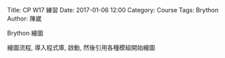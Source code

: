 Title: CP W17 練習
Date: 2017-01-06 12:00
Category: Course
Tags: Brython
Author: 陳崴

Brython 繪圖

<!-- PELICAN_END_SUMMARY -->

<p>繪圖流程, 導入程式庫, 啟動, 然後引用各種模組開始繪圖</p>
<!-- 導入 Brython 標準程式庫 -->

<script type="text/javascript" 
    src="https://cdn.rawgit.com/brython-dev/brython/master/www/src/brython_dist.js">
</script>

<!-- 啟動 Brython -->

<script>
window.onload=function(){
brython(1);
}
</script>

<canvas id="guitarchord" width="400" height="400"></canvas>
<script type="text/python3">
from browser import document as doc
import math
canvas = doc["guitarchord"]
ctx = canvas.getContext("2d")

# 畫圓函式
def circle(x,y,r):
    ctx.beginPath()
    ctx.arc(x, y, r, 0, math.pi*2, True)
    ctx.fill()
    ctx.closePath()

ctx.beginPath()
ctx.lineWidth = 1
ctx.moveTo(200, 200)
ctx.lineTo(200, 300)
ctx.strokeStyle = "blue"
ctx.stroke()
ctx.closePath()

circle(200, 200, 5)
</script>



